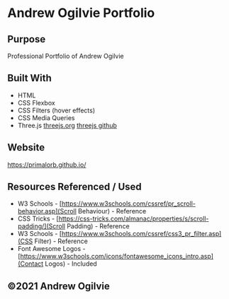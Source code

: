 # Andrew Ogilvie Portfolio

## Purpose
Professional Portfolio of Andrew Ogilvie

## Built With
* HTML
* CSS Flexbox
* CSS Filters (hover effects)
* CSS Media Queries
* Three.js [threejs.org](http://www.threejs.org) [threejs github](https://github.com/mrdoob/three.js)

## Website
https://primalorb.github.io/

## Resources Referenced / Used
* W3 Schools - [https://www.w3schools.com/cssref/pr_scroll-behavior.asp](Scroll Behaviour) - Reference
* CSS Tricks - [https://css-tricks.com/almanac/properties/s/scroll-padding/](Scroll Padding) - Reference
* W3 Schools - [https://www.w3schools.com/cssref/css3_pr_filter.asp](CSS Filter) - Reference
* Font Awesome Logos -[https://www.w3schools.com/icons/fontawesome_icons_intro.asp](Contact Logos) - Included

##  ©️2021 Andrew Ogilvie